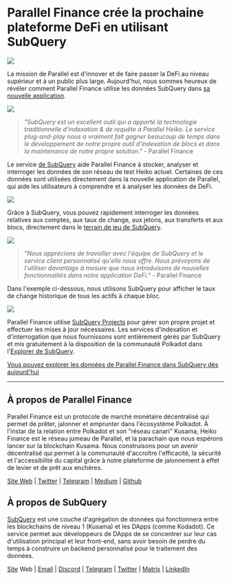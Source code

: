# Parallel Finance crée la prochaine plateforme DeFi en utilisant SubQuery

![](https://cdn-images-1.medium.com/max/1600/1*WcFjuL_ncmHpgzVhaXDUdg.png)

La mission de Parallel est d'innover et de faire passer la DeFi au niveau supérieur et à un public plus large. Aujourd'hui, nous sommes heureux de révéler comment Parallel Finance utilise les données SubQuery dans [sa nouvelle application](https://testnet.parallel.fi/#/overview).

![](https://cdn-images-1.medium.com/max/1600/1*5Ru0mv1hq86BuBhGwsmoqQ.png)

> *"SubQuery est un excellent outil qui a apporté la technologie traditionnelle d'indexation & de requête à Parallel Heiko. Le service plug-and-play nous a vraiment fait gagner beaucoup de temps dans le développement de notre propre outil d'indexation de blocs et dans la maintenance de notre propre solution."* - Parallel Finance

Le service [de SubQuery](https://subquery.network/) aide Parallel Finance à stocker, analyser et interroger les données de son réseau de test Heiko actuel. Certaines de ces données sont utilisées directement dans la nouvelle application de Parallel, qui aide les utilisateurs à comprendre et à analyser les données de DeFi.

![](https://miro.medium.com/max/1200/1*Lmk8BvWg2YYTDZggHN82VQ.gif)

Grâce à SubQuery, vous pouvez rapidement interroger les données relatives aux comptes, aux taux de change, aux jetons, aux transferts et aux blocs, directement dans le [terrain de jeu de SubQuery](https://explorer.subquery.network/subquery/parallel-finance/parallel-finance).

![](https://cdn-images-1.medium.com/max/1600/1*FDRgez-G26x1DkWqCkORMQ.png)

> *"Nous apprécions de travailler avec l'équipe de SubQuery et le service client personnalisé qu'elle nous offre. Nous prévoyons de l'utiliser davantage à mesure que nous introduisons de nouvelles fonctionnalités dans notre application DeFi."* - Parallel Finance

Dans l'exemple ci-dessous, nous utilisons SubQuery pour afficher le taux de change historique de tous les actifs à chaque bloc.

![](https://cdn-images-1.medium.com/max/1600/1*yctQKMNqdOnICNblJk9njw.png)

Parallel Finance utilise [SubQuery Projects](https://project.subquery.network/) pour gérer son propre projet et effectuer les mises à jour nécessaires. Les services d'indexation et d'interrogation que nous fournissons sont entièrement gérés par SubQuery et mis gratuitement à la disposition de la communauté Polkadot dans l'[Explorer de SubQuery](https://explorer.subquery.network/).

[Vous pouvez explorer les données de Parallel Finance dans SubQuery dès aujourd'hui](https://explorer.subquery.network/subquery/parallel-finance/parallel-finance)

---

## À propos de Parallel Finance

Parallel Finance est un protocole de marché monétaire décentralisé qui permet de prêter, jalonner et emprunter dans l'écosystème Polkadot. À l'instar de la relation entre Polkadot et son "réseau canari" Kusama, Heiko Finance est le réseau jumeau de Parallel, et la parachain que nous espérons lancer sur la blockchain Kusama. Nous construisons pour un avenir décentralisé qui permet à la communauté d'accroître l'efficacité, la sécurité et l'accessibilité du capital grâce à notre plateforme de jalonnement à effet de levier et de prêt aux enchères.

[Site Web](https://parallel.fi/) | [Twitter](https://twitter.com/ParallelFi) | [Telegram](https://t.me/parallelfi) | [Medium](https://parallelfinance.medium.com/) | [Github](https://github.com/parallel-finance/parallel-dapp/blob/master/parallel.gif)

## À propos de SubQuery

[SubQuery](https://subquery.network/) est une couche d'agrégation de données qui fonctionnera entre les blockchains de niveau 1 (Kusama) et les DApps (comme Kodadot). Ce service permet aux développeurs de DApps de se concentrer sur leur cas d'utilisation principal et leur front-end, sans avoir besoin de perdre du temps à construire un backend personnalisé pour le traitement des données.

[Site](https://subquery.network/) Web | [Email](mailto:hello@subquery.network) | [Discord](https://discord.com/invite/78zg8aBSMG) | [Telegram](https://t.me/subquerynetwork) | [Twitter](https://twitter.com/subquerynetwork) | [Matrix](https://matrix.to/#/#subquery:matrix.org) | [LinkedIn](https://www.linkedin.com/company/subquery)
